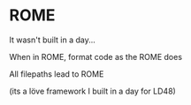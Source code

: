 ROME
====

It wasn't built in a day...

When in ROME, format code as the ROME does

All filepaths lead to ROME

(its a löve framework I built in a day for LD48)
